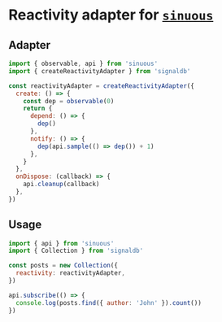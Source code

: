 # Reactivity adapter for [`sinuous`](https://sinuous.netlify.app/)

## Adapter

```js
import { observable, api } from 'sinuous'
import { createReactivityAdapter } from 'signaldb'

const reactivityAdapter = createReactivityAdapter({
  create: () => {
    const dep = observable(0)
    return {
      depend: () => {
        dep()
      },
      notify: () => {
        dep(api.sample(() => dep()) + 1)
      },
    }
  },
  onDispose: (callback) => {
    api.cleanup(callback)
  },
})
```

## Usage

```js
import { api } from 'sinuous'
import { Collection } from 'signaldb'

const posts = new Collection({
  reactivity: reactivityAdapter,
})

api.subscribe(() => {
  console.log(posts.find({ author: 'John' }).count())
})
```
